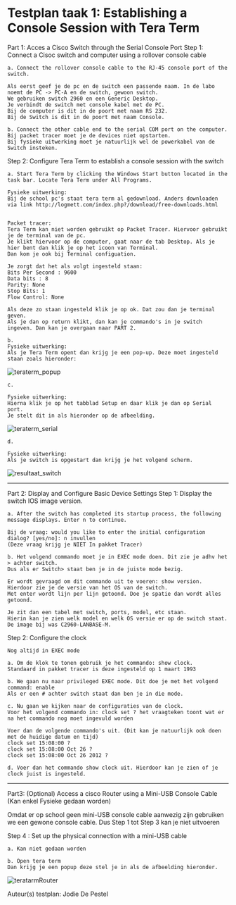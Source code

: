 # Testplan taak 1: Establishing a Console Session with Tera Term 

Part 1: Acces a Cisco Switch through the Serial Console Port 
  Step 1: Connect a Cisoc switch and computer using a rollover console cable 
  
    a. Connect the rollover console cable to the RJ-45 console port of the switch. 
    
    Als eerst geef je de pc en de switch een passende naam. In de labo noemt de PC -> PC-A en de switch, gewoon switch. 
    We gebruiken switch 2960 en een Generic Desktop.
    Je verbindt de switch met console kabel met de PC. 
    Bij de computer is dit in de poort met naam RS 232.
    Bij de Switch is dit in de poort met naam Console.  
      
    b. Connect the other cable end to the serial COM port on the computer. 
    Bij packet tracer moet je de devices niet opstarten. 
    Bij fysieke uitwerking moet je natuurlijk wel de powerkabel van de Switch insteken. 
    
  Step 2: Configure Tera Term to establish a console session with the switch 
  
    a. Start Tera Term by clicking the Windows Start button located in the task bar. Locate Tera Term under All Programs. 
    
    Fysieke uitwerking: 
    Bij de school pc's staat tera term al gedownload. Anders downloaden via link http://logmett.com/index.php?/download/free-downloads.html
    
    
    Packet tracer: 
    Tera Term kan niet worden gebruikt op Packet Tracer. Hiervoor gebruikt je de terminal van de pc.
    Je klikt hiervoor op de computer, gaat naar de tab Desktop. Als je hier bent dan klik je op het icoon van Terminal.
    Dan kom je ook bij Terminal configuation. 
    
    Je zorgt dat het als volgt ingesteld staan:  
    Bits Per Second : 9600
    Data bits : 8 
    Parity: None
    Stop Bits: 1
    Flow Control: None
    
    Als deze zo staan ingesteld klik je op ok. Dat zou dan je terminal geven. 
    Als je dan op return klikt, dan kan je commando's in je switch ingeven. Dan kan je overgaan naar PART 2. 
    
    b. 
    Fysieke uitwerking:
    Als je Tera Term opent dan krijg je een pop-up. Deze moet ingesteld staan zoals hieronder:
    
![teraterm_popup](https://cloud.githubusercontent.com/assets/17174277/23121872/64d8404a-f762-11e6-8842-a7e483ec25a0.png)
    
    
    c. 
    
    Fysieke uitwerking: 
    Hierna klik je op het tabblad Setup en daar klik je dan op Serial port.
    Je stelt dit in als hieronder op de afbeelding.
    
 ![teraterm_serial](https://cloud.githubusercontent.com/assets/17174277/23121967/b66bccce-f762-11e6-96fe-5afca9bfb341.png)
    
    d. 
    
    Fysieke uitwerking: 
    Als je switch is opgestart dan krijg je het volgend scherm.
    
![resultaat_switch](https://cloud.githubusercontent.com/assets/17174277/23122053/0df3285c-f763-11e6-8607-099c578c67a4.png)
  
  
-------------------------------------------------------------------------------------------------------------------  

Part 2: Display and Configure Basic Device Settings 
  Step 1: Display the switch IOS image version. 
  
    a. After the switch has completed its startup process, the following message displays. Enter n to continue. 
    
    Bij de vraag: would you like to enter the initial configuration dialog? [yes/no]: n invullen 
    (Deze vraag krijg je NIET In pakket Tracer) 
  
    b. Het volgend commando moet je in EXEC mode doen. Dit zie je adhv het > achter switch. 
    Dus als er Switch> staat ben je in de juiste mode bezig. 
    
    Er wordt gevraagd om dit commando uit te voeren: show version. 
    Hierdoor zie je de versie van het OS van de switch.
    Met enter wordt lijn per lijn getoond. Doe je spatie dan wordt alles getoond. 
    
    Je zit dan een tabel met switch, ports, model, etc staan. 
    Hierin kan je zien welk model en welk OS versie er op de switch staat.
    De image bij was C2960-LANBASE-M.

  Step 2: Configure the clock 
    
    Nog altijd in EXEC mode
  
    a. Om de klok te tonen gebruik je het commando: show clock. 
    Standaard in pakket tracer is deze ingesteld op 1 maart 1993
    
    b. We gaan nu naar privileged EXEC mode. Dit doe je met het volgend command: enable
    Als er een # achter switch staat dan ben je in die mode. 
    
    c. Nu gaan we kijken naar de configuraties van de clock. 
    Voor het volgend commando in: clock set ? het vraagteken toont wat er na het commando nog moet ingevuld worden 
    
    Voer dan de volgende commando's uit. (Dit kan je natuurlijk ook doen met de huidige datum en tijd) 
    clock set 15:08:00 ?
    clock set 15:08:00 Oct 26 ?
    clock set 15:08:00 Oct 26 2012 ? 
    
    d. Voer dan het commando show clock uit. Hierdoor kan je zien of je clock juist is ingesteld. 

-------------------------------------------------------------------------------------------------------------------  

Part3: (Optional) Access a cisco Router using a Mini-USB Console Cable (Kan enkel Fysieke gedaan worden) 
  

   Omdat er op school geen mini-USB console cable aanwezig zijn gebruiken we een gewone console cable.
   Dus Step 1 tot Step 3 kan je niet uitvoeren 

  Step 4 : Set up the physical connection with a mini-USB cable
    
    a. Kan niet gedaan worden 
    
    b. Open tera term 
    Dan krijg je een popup deze stel je in als de afbeelding hieronder. 
    
![teratarmRouter](https://cloud.githubusercontent.com/assets/17174277/23122481/a9b8253e-f764-11e6-9f1b-2a90171fa927.png)
    
    
  
Auteur(s) testplan: Jodie De Pestel 
